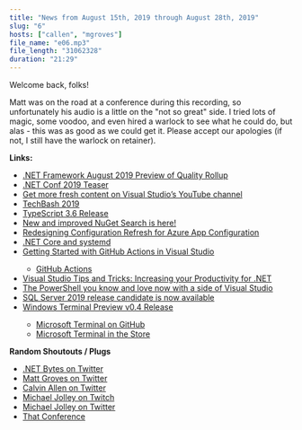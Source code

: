 ```yaml
---
title: "News from August 15th, 2019 through August 28th, 2019"
slug: "6"
hosts: ["callen", "mgroves"]
file_name: "e06.mp3"
file_length: "31062328"
duration: "21:29"
---
```


Welcome back, folks!

Matt was on the road at a conference during this recording, so unfortunately his audio is a little on the "not so great" side. I tried lots of magic, some voodoo, and even hired a warlock to see what he could do, but alas - this was as good as we could get it. Please accept our apologies (if not, I still have the warlock on retainer).

<p><strong>Links:</strong></p>
<ul>
<li><a href="https://devblogs.microsoft.com/dotnet/net-framework-august-2019-preview-of-quality-rollup/">.NET Framework August 2019 Preview of Quality Rollup</a></li>
<li><a href="https://channel9.msdn.com/Shows/On-NET/dot-NET-Conf-2019-Promo?WT.mc_id=DX_MVP40250640">.NET Conf 2019 Teaser</a></li>
<li><a href="https://devblogs.microsoft.com/visualstudio/get-more-fresh-content-on-visual-studios-youtube-channel/">Get more fresh content on Visual Studio’s YouTube channel
</a></li>
<li><a href="https://www.techbash.com/">TechBash 2019</a></li>
<li><a href="https://devblogs.microsoft.com/typescript/announcing-typescript-3-6/">TypeScript 3.6 Release</a></li>
<li><a href="https://devblogs.microsoft.com/nuget/new-and-improved-nuget-search/">New and improved NuGet Search is here!</a></li>
<li><a href="https://devblogs.microsoft.com/aspnet/redesigning-configuration-refresh-for-azure-app-configuration/">Redesigning Configuration Refresh for Azure App Configuration</a></li>
<li><a href="https://devblogs.microsoft.com/dotnet/net-core-and-systemd/">.NET Core and systemd</a></li>
<li><a href="https://devblogs.microsoft.com/visualstudio/getting-started-with-github-actions-in-visual-studio/">Getting Started with GitHub Actions in Visual Studio
</a></li>
<ul><li><a href="https://github.com/features/actions">GitHub Actions</a></li></ul>
<li><a href="https://devblogs.microsoft.com/dotnet/visual-studio-tips-and-tricks-increasing-your-productivity-for-net/">Visual Studio Tips and Tricks: Increasing your Productivity for .NET</a></li>
<li><a href="https://devblogs.microsoft.com/visualstudio/the-powershell-you-know-and-love-now-with-a-side-of-visual-studio/">The PowerShell you know and love now with a side of Visual Studio</a></li>
<li><a href="https://cloudblogs.microsoft.com/sqlserver/2019/08/21/sql-server-2019-release-candidate-is-now-available/">SQL Server 2019 release candidate is now available
</a></li>
<li><a href="https://devblogs.microsoft.com/commandline/windows-terminal-preview-v0-4-release/">Windows Terminal Preview v0.4 Release</a></li>
<ul>
<li><a href="https://github.com/microsoft/terminal">Microsoft Terminal on GitHub</a></li>
<li><a href="https://www.microsoft.com/en-us/p/windows-terminal-preview/9n0dx20hk701?activetab=pivot:overviewtab">Microsoft Terminal in the Store</a></li>
</ul>
</ul>
<p><strong>Random Shoutouts / Plugs</strong></p>
<ul>
<li><a href="https://twitter.com/dotnetbytes">.NET Bytes on Twitter</a></li>
<li><a href="https://twitter.com/mgroves">Matt Groves on Twitter</a></li>
<li><a href="https://twitter.com/_CalvinAllen">Calvin Allen on Twitter</a></li>
<li><a href="https://www.twitch.tv/themichaeljolley">Michael Jolley on Twitch</a></li>
<li><a href="https://twitter.com/michaeljolley">Michael Jolley on Twitter</a></li>
<li><a href="https://www.thatconference.com/">That Conference</a></li>
</ul>